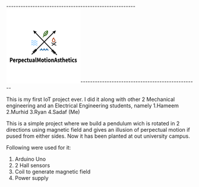 ------------------------------------------------------ ![LOGO](https://github.com/SadafShafi/PerpectualMotionAsthetics/blob/master/per_logo.png)-------------------------------------------------

This is my first IoT project ever.
I did it along with other 2 Mechanical engineering and an Electrical Engineering students, namely
1.Hameem
2.Murhid
3.Ryan
4.Sadaf (Me)

This is a simple project where we build a pendulum wich is rotated in 2 directions using magnetic field and gives an illusion of perpectual motion if pused from either sides.
Now it has been planted at out university campus.

Following were used for it:
1) Arduino Uno
2) 2 Hall sensors
3) Coil to generate magnetic field
4) Power supply

